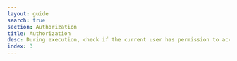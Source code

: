 ```yaml
---
layout: guide
search: true
section: Authorization
title: Authorization
desc: During execution, check if the current user has permission to access retrieved objects.
index: 3
---
```

